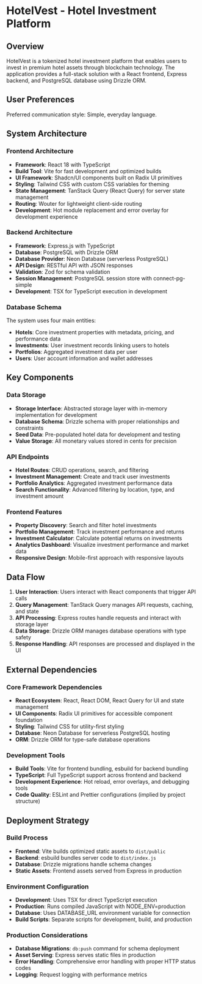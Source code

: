 # HotelVest - Hotel Investment Platform

## Overview

HotelVest is a tokenized hotel investment platform that enables users to invest in premium hotel assets through blockchain technology. The application provides a full-stack solution with a React frontend, Express backend, and PostgreSQL database using Drizzle ORM.

## User Preferences

Preferred communication style: Simple, everyday language.

## System Architecture

### Frontend Architecture
- **Framework**: React 18 with TypeScript
- **Build Tool**: Vite for fast development and optimized builds
- **UI Framework**: Shadcn/UI components built on Radix UI primitives
- **Styling**: Tailwind CSS with custom CSS variables for theming
- **State Management**: TanStack Query (React Query) for server state management
- **Routing**: Wouter for lightweight client-side routing
- **Development**: Hot module replacement and error overlay for development experience

### Backend Architecture
- **Framework**: Express.js with TypeScript
- **Database**: PostgreSQL with Drizzle ORM
- **Database Provider**: Neon Database (serverless PostgreSQL)
- **API Design**: RESTful API with JSON responses
- **Validation**: Zod for schema validation
- **Session Management**: PostgreSQL session store with connect-pg-simple
- **Development**: TSX for TypeScript execution in development

### Database Schema
The system uses four main entities:
- **Hotels**: Core investment properties with metadata, pricing, and performance data
- **Investments**: User investment records linking users to hotels
- **Portfolios**: Aggregated investment data per user
- **Users**: User account information and wallet addresses

## Key Components

### Data Storage
- **Storage Interface**: Abstracted storage layer with in-memory implementation for development
- **Database Schema**: Drizzle schema with proper relationships and constraints
- **Seed Data**: Pre-populated hotel data for development and testing
- **Value Storage**: All monetary values stored in cents for precision

### API Endpoints
- **Hotel Routes**: CRUD operations, search, and filtering
- **Investment Management**: Create and track user investments
- **Portfolio Analytics**: Aggregated investment performance data
- **Search Functionality**: Advanced filtering by location, type, and investment amount

### Frontend Features
- **Property Discovery**: Search and filter hotel investments
- **Portfolio Management**: Track investment performance and returns
- **Investment Calculator**: Calculate potential returns on investments
- **Analytics Dashboard**: Visualize investment performance and market data
- **Responsive Design**: Mobile-first approach with responsive layouts

## Data Flow

1. **User Interaction**: Users interact with React components that trigger API calls
2. **Query Management**: TanStack Query manages API requests, caching, and state
3. **API Processing**: Express routes handle requests and interact with storage layer
4. **Data Storage**: Drizzle ORM manages database operations with type safety
5. **Response Handling**: API responses are processed and displayed in the UI

## External Dependencies

### Core Framework Dependencies
- **React Ecosystem**: React, React DOM, React Query for UI and state management
- **UI Components**: Radix UI primitives for accessible component foundation
- **Styling**: Tailwind CSS for utility-first styling
- **Database**: Neon Database for serverless PostgreSQL hosting
- **ORM**: Drizzle ORM for type-safe database operations

### Development Tools
- **Build Tools**: Vite for frontend bundling, esbuild for backend bundling
- **TypeScript**: Full TypeScript support across frontend and backend
- **Development Experience**: Hot reload, error overlays, and debugging tools
- **Code Quality**: ESLint and Prettier configurations (implied by project structure)

## Deployment Strategy

### Build Process
- **Frontend**: Vite builds optimized static assets to `dist/public`
- **Backend**: esbuild bundles server code to `dist/index.js`
- **Database**: Drizzle migrations handle schema changes
- **Static Assets**: Frontend assets served from Express in production

### Environment Configuration
- **Development**: Uses TSX for direct TypeScript execution
- **Production**: Runs compiled JavaScript with NODE_ENV=production
- **Database**: Uses DATABASE_URL environment variable for connection
- **Build Scripts**: Separate scripts for development, build, and production

### Production Considerations
- **Database Migrations**: `db:push` command for schema deployment
- **Asset Serving**: Express serves static files in production
- **Error Handling**: Comprehensive error handling with proper HTTP status codes
- **Logging**: Request logging with performance metrics